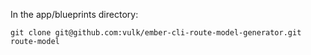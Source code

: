 In the app/blueprints directory:

```
git clone git@github.com:vulk/ember-cli-route-model-generator.git route-model
```
